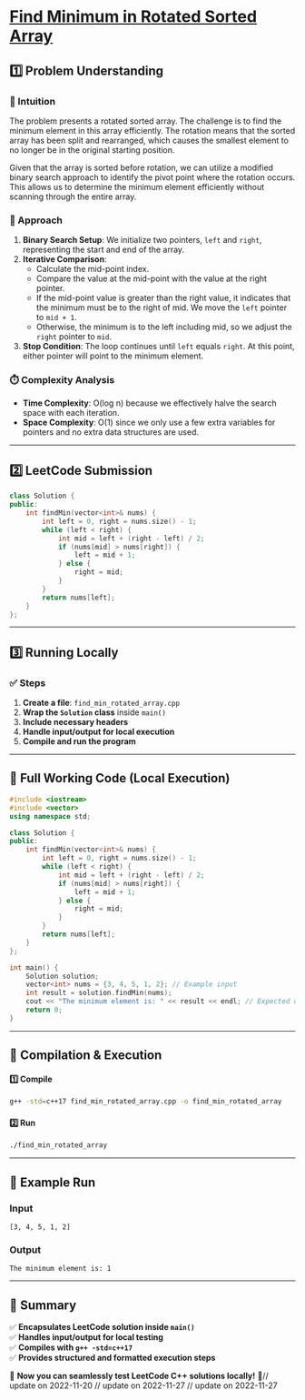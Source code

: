 # **[Find Minimum in Rotated Sorted Array](https://leetcode.com/problems/find-minimum-in-rotated-sorted-array/description/)**  

## **1️⃣ Problem Understanding**  
### **📌 Intuition**  
The problem presents a rotated sorted array. The challenge is to find the minimum element in this array efficiently. The rotation means that the sorted array has been split and rearranged, which causes the smallest element to no longer be in the original starting position.

Given that the array is sorted before rotation, we can utilize a modified binary search approach to identify the pivot point where the rotation occurs. This allows us to determine the minimum element efficiently without scanning through the entire array.

### **🚀 Approach**  
1. **Binary Search Setup**: We initialize two pointers, `left` and `right`, representing the start and end of the array.
2. **Iterative Comparison**:
   - Calculate the mid-point index.
   - Compare the value at the mid-point with the value at the right pointer.
   - If the mid-point value is greater than the right value, it indicates that the minimum must be to the right of mid. We move the `left` pointer to `mid + 1`.
   - Otherwise, the minimum is to the left including mid, so we adjust the `right` pointer to `mid`.
3. **Stop Condition**: The loop continues until `left` equals `right`. At this point, either pointer will point to the minimum element.

### **⏱️ Complexity Analysis**  
- **Time Complexity**: O(log n) because we effectively halve the search space with each iteration.
- **Space Complexity**: O(1) since we only use a few extra variables for pointers and no extra data structures are used.

---  

## **2️⃣ LeetCode Submission**  
```cpp
class Solution {
public:
    int findMin(vector<int>& nums) {
        int left = 0, right = nums.size() - 1;
        while (left < right) {
            int mid = left + (right - left) / 2;
            if (nums[mid] > nums[right]) {
                left = mid + 1;
            } else {
                right = mid;
            }
        }
        return nums[left];
    }
};
```  

---  

## **3️⃣ Running Locally**  
### **✅ Steps**  
1. **Create a file**: `find_min_rotated_array.cpp`  
2. **Wrap the `Solution` class** inside `main()`  
3. **Include necessary headers**  
4. **Handle input/output for local execution**  
5. **Compile and run the program**  

---  

## **📝 Full Working Code (Local Execution)**  
```cpp
#include <iostream>
#include <vector>
using namespace std;

class Solution {
public:
    int findMin(vector<int>& nums) {
        int left = 0, right = nums.size() - 1;
        while (left < right) {
            int mid = left + (right - left) / 2;
            if (nums[mid] > nums[right]) {
                left = mid + 1;
            } else {
                right = mid;
            }
        }
        return nums[left];
    }
};

int main() {
    Solution solution;
    vector<int> nums = {3, 4, 5, 1, 2}; // Example input
    int result = solution.findMin(nums);
    cout << "The minimum element is: " << result << endl; // Expected output: 1
    return 0;
}
```  

---  

## **🔧 Compilation & Execution**  
#### **1️⃣ Compile**  
```bash
g++ -std=c++17 find_min_rotated_array.cpp -o find_min_rotated_array
```  

#### **2️⃣ Run**  
```bash
./find_min_rotated_array
```  

---  

## **🎯 Example Run**  
### **Input**  
```
[3, 4, 5, 1, 2]
```  
### **Output**  
```
The minimum element is: 1
```  

---  

## **📌 Summary**  
✅ **Encapsulates LeetCode solution inside `main()`**  
✅ **Handles input/output for local testing**  
✅ **Compiles with `g++ -std=c++17`**  
✅ **Provides structured and formatted execution steps**  

🚀 **Now you can seamlessly test LeetCode C++ solutions locally!** 🚀// update on 2022-11-20
// update on 2022-11-27
// update on 2022-11-27
